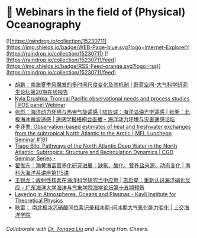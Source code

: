 # 🌊 Webinars in the field of (Physical) Oceanography

[![https://raindrop.io/collection/15230711](https://img.shields.io/badge/WEB-Page-blue.svg?logo=Internet-Explorer)](https://raindrop.io/collection/15230711) [![https://raindrop.io/collection/15230711/feed](https://img.shields.io/badge/RSS-Feed-orange.svg?logo=rss)](https://raindrop.io/collection/15230711/feed)

<!-- BLOG-POST-LIST:START -->
- [胡鹏：南海夏季风爆发的多时间尺度变化及其机制 | 蔚蓝空间-大气科学研究生论坛第20期在线报告](https://mp.weixin.qq.com/s/GjBNGCRcHMpuZ3P3EfkHDA)
- [Kyla Drushka: Tropical Pacific observational needs and process studies | POS panel Webinar](https://www.youtube.com/watch?v=LFPvurSTqx4)
- [张彪：海洋动力环境与热带气旋遥感 | 陆应诚：海洋溢油光学遥感 | 张晰：北极海冰微波遥感 | 遥感学报梧桐会直播 - 海洋动力环境与灾害遥感论坛](https://mp.weixin.qq.com/s/NrqMFSKf4z7FMalpE2ypgA)
- [李非栗: Observation-based estimates of heat and freshwater exchanges from the subtropical North Atlantic to the Arctic | MEL Luncheon Seminar #191](https://mel.xmu.edu.cn/info/1076/5664.htm)
- [Tiago Bilo: Pathways of the North Atlantic Deep Water in the North Atlantic: Subtropics: Structure and Recirculation Dynamics | CGD Seminar Series -](https://www.youtube.com/watch?v=YiOVLVuC3As)
- [翟惟东：渤黄海富营养化研究进展：缺氧、酸化、营养盐来源、动态变化 | 南科大海洋系讲座第115讲](https://mp.weixin.qq.com/s/GjZenUIwfT1lt-bNkExc2w)
- [王锦龙：放射性核素在海洋科学研究当中应用 | 吉启星：重新认识海洋硝化反应 - 广东海洋大学海洋与气象学院海学论坛第十五期预告](https://mp.weixin.qq.com/s/6FPskdlGeFgzcdkaMSjKrA)
- [Layering in Atmospheres, Oceans and Plasmas - Kavli Institute for Theoretical Physics](https://online.kitp.ucsb.edu/online/staircase21/)
- [耿雷： 南北极冰芯硝酸同位素记录和冰期-间冰期大气氧化能力变化 | 上交海洋学院](https://mp.weixin.qq.com/s/J6A7lwRh2lTwK46A67QYWQ)
<!-- BLOG-POST-LIST:END -->

###### Collaborate with [Dr. Tongya Liu](https://liutongya.github.io/) and Jiehong Han. Cheers.
